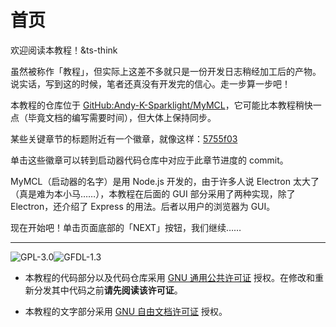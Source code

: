 # 首页

欢迎阅读本教程！&ts-think

虽然被称作「教程」，但实际上这差不多就只是一份开发日志稍经加工后的产物。说实话，写到这的时候，笔者还真没有开发完的信心。走一步算一步吧！

本教程的仓库位于 [GitHub:Andy-K-Sparklight/MyMCL](https://github.com/Andy-K-Sparklight/MyMCL/)，它可能比本教程稍快一点（毕竟文档的编写需要时间），但大体上保持同步。

某些关键章节的标题附近有一个徽章，就像这样：[<span class="badge badge-info">5755f03</span>](https://github.com/Andy-K-Sparklight/MyMCL/tree/5755f038624bea0c015cb183cbba547a76b5df2e)

单击这些徽章可以转到启动器代码仓库中对应于此章节进度的 commit。

MyMCL（启动器的名字）是用 Node.js 开发的，由于许多人说 Electron 太大了（真是难为本小马……），本教程在后面的 GUI 部分采用了两种实现，除了 Electron，还介绍了 Express 的用法。后者以用户的浏览器为 GUI。

现在开始吧！单击页面底部的「NEXT」按钮，我们继续……

---

![GPL-3.0](https://www.gnu.org/graphics/gplv3-with-text-136x68.png)![GFDL-1.3](https://www.gnu.org/graphics/gfdl-logo-small.png)

- 本教程的代码部分以及代码仓库采用 [GNU 通用公共许可证](https://www.gnu.org/licenses/gpl-3.0.html) 授权。在修改和重新分发其中代码之前**请先阅读该许可证**。

- 本教程的文字部分采用 [GNU 自由文档许可证](https://www.gnu.org/licenses/fdl-1.3.html) 授权。
